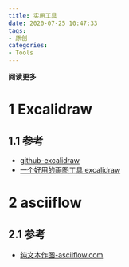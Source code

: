 ```yaml
---
title: 实用工具
date: 2020-07-25 10:47:33
tags: 
- 原创
categories: 
- Tools
---
```


**阅读更多**

<!--more-->

# 1 Excalidraw

## 1.1 参考

* [github-excalidraw](https://github.com/excalidraw/excalidraw)
* [一个好用的画图工具 excalidraw](https://learnku.com/articles/47662)

# 2 asciiflow

## 2.1 参考

* [纯文本作图-asciiflow.com](http://asciiflow.com/)
